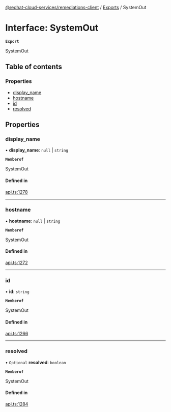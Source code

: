 [@redhat-cloud-services/remediations-client](../README.md) / [Exports](../modules.md) / SystemOut

# Interface: SystemOut

**`Export`**

SystemOut

## Table of contents

### Properties

- [display\_name](SystemOut.md#display_name)
- [hostname](SystemOut.md#hostname)
- [id](SystemOut.md#id)
- [resolved](SystemOut.md#resolved)

## Properties

### display\_name

• **display\_name**: ``null`` \| `string`

**`Memberof`**

SystemOut

#### Defined in

[api.ts:1278](https://github.com/RedHatInsights/javascript-clients/blob/main/packages/remediations/api.ts#L1278)

___

### hostname

• **hostname**: ``null`` \| `string`

**`Memberof`**

SystemOut

#### Defined in

[api.ts:1272](https://github.com/RedHatInsights/javascript-clients/blob/main/packages/remediations/api.ts#L1272)

___

### id

• **id**: `string`

**`Memberof`**

SystemOut

#### Defined in

[api.ts:1266](https://github.com/RedHatInsights/javascript-clients/blob/main/packages/remediations/api.ts#L1266)

___

### resolved

• `Optional` **resolved**: `boolean`

**`Memberof`**

SystemOut

#### Defined in

[api.ts:1284](https://github.com/RedHatInsights/javascript-clients/blob/main/packages/remediations/api.ts#L1284)
